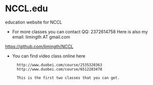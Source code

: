 NCCL.edu
========

education website for NCCL


* For more classes
        you can contact QQ: 2372614758
        Here is also my email: limingth AT gmail.com


<https://github.com/limingth/NCCL>

* You can find video class online here

        http://www.duobei.com/course/2535320363
        http://www.duobei.com/course/6512283478

        This is the first two classes that you can get.
